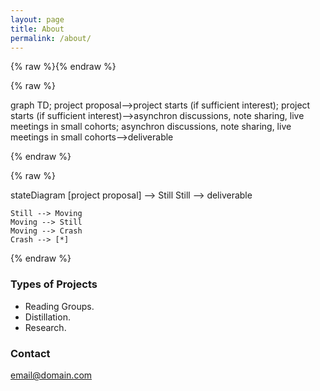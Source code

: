 ```yaml
---
layout: page
title: About
permalink: /about/
---
```


{% raw %}<script src="https://cdnjs.cloudflare.com/ajax/libs/mermaid/8.4.4/mermaid.min.js"></script>{% endraw %}

{% raw %}<div class="mermaid">
graph TD;
    project proposal-->project starts (if sufficient interest);
    project starts (if sufficient interest)-->asynchron discussions, note sharing, live meetings in small cohorts;
    asynchron discussions, note sharing, live meetings in small cohorts-->deliverable
</div>{% endraw %}


{% raw %}<div class="mermaid">
stateDiagram
    [project proposal] --> Still
    Still --> deliverable

    Still --> Moving
    Moving --> Still
    Moving --> Crash
    Crash --> [*]
</div>{% endraw %}

### Types of Projects

- Reading Groups.
- Distillation.
- Research.


### Contact

[email@domain.com](mailto:email@domain.com)
